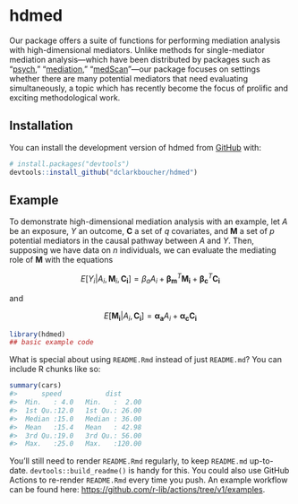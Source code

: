
<!-- README.md is generated from README.Rmd. Please edit that file -->

# hdmed

<!-- badges: start -->
<!-- badges: end -->

Our package offers a suite of functions for performing mediation
analysis with high-dimensional mediators. Unlike methods for
single-mediator mediation analysis—which have been distributed by
packages such as “[psych](https://CRAN.R-project.org/package=psych),”
“[mediation](https://CRAN.R-project.org/package=mediation),”
“[medScan](https://CRAN.R-project.org/package=medScan)”—our package
focuses on settings whether there are many potential mediators that need
evaluating simultaneously, a topic which has recently become the focus
of prolific and exciting methodological work.

## Installation

You can install the development version of hdmed from
[GitHub](https://github.com/) with:

``` r
# install.packages("devtools")
devtools::install_github("dclarkboucher/hdmed")
```

## Example

To demonstrate high-dimensional mediation analysis with an example, let
$A$ be an exposure, $Y$ an outcome, $\mathbf{C}$ a set of $q$
covariates, and $\mathbf{M}$ a set of $p$ potential mediators in the
causal pathway between $A$ and $Y$. Then, supposing we have data on $n$
individuals, we can evaluate the mediating role of $\mathbf{M}$ with the
equations

$$
\begin{equation}
E[Y_i|A_i,\mathbf{M}_i,\mathbf{C_i}] = \beta_aA_i+\mathbf{\beta_m}^T\mathbf{M_i} + \mathbf{\beta_c}^T\mathbf{C_i} 
\end{equation}
$$

and

$$
\begin{equation}
E[\mathbf{M_i}|A_i,\mathbf{C_i}] =\mathbf{\alpha_a}A_i + \mathbf{\alpha_c}\mathbf{C_i} 
\end{equation}
$$

``` r
library(hdmed)
## basic example code
```

What is special about using `README.Rmd` instead of just `README.md`?
You can include R chunks like so:

``` r
summary(cars)
#>      speed           dist       
#>  Min.   : 4.0   Min.   :  2.00  
#>  1st Qu.:12.0   1st Qu.: 26.00  
#>  Median :15.0   Median : 36.00  
#>  Mean   :15.4   Mean   : 42.98  
#>  3rd Qu.:19.0   3rd Qu.: 56.00  
#>  Max.   :25.0   Max.   :120.00
```

You’ll still need to render `README.Rmd` regularly, to keep `README.md`
up-to-date. `devtools::build_readme()` is handy for this. You could also
use GitHub Actions to re-render `README.Rmd` every time you push. An
example workflow can be found here:
<https://github.com/r-lib/actions/tree/v1/examples>.
